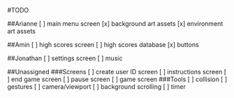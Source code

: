#TODO

##Arianne
[ ] main menu screen
[x] background art assets
[x] environment art assets

##Amin
[ ] high scores screen
[ ] high scores database
[x] buttons

##Jonathan
[ ] settings screen
[ ] music

##Unassigned
###Screens
    [ ] create user ID screen
    [ ] instructions screen
    [ ] end game screen
    [ ] pause screen
    [ ] game screen
###Tools
    [ ] collision
    [ ] gestures
    [ ] camera/viewport
    [ ] background scrolling
    [ ] timer